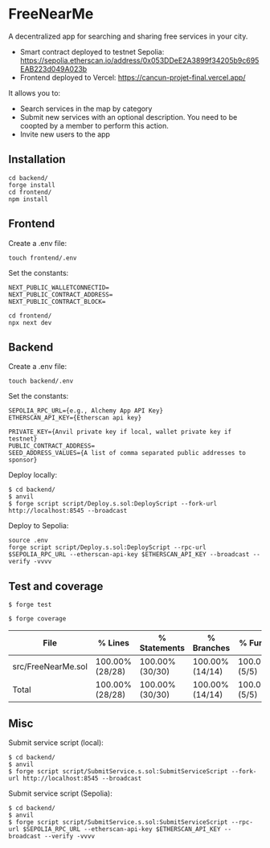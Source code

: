 # FreeNearMe

A decentralized app for searching and sharing free services in your city.

- Smart contract deployed to testnet Sepolia: https://sepolia.etherscan.io/address/0x053DDeE2A3899f34205b9c695EAB223d049A023b
- Frontend deployed to Vercel: https://cancun-projet-final.vercel.app/

It allows you to:
- Search services in the map by category
- Submit new services with an optional description. You need to be coopted by a member to perform this action.
- Invite new users to the app

## Installation

```shell
cd backend/
forge install
cd frontend/
npm install
```

## Frontend

Create a .env file:
```shell
touch frontend/.env
```

Set the constants:
```
NEXT_PUBLIC_WALLETCONNECTID=
NEXT_PUBLIC_CONTRACT_ADDRESS=
NEXT_PUBLIC_CONTRACT_BLOCK=
```

```shell
cd frontend/
npx next dev
```

## Backend

Create a .env file:
```shell
touch backend/.env
```

Set the constants:
```
SEPOLIA_RPC_URL={e.g., Alchemy App API Key}
ETHERSCAN_API_KEY={Etherscan api key}

PRIVATE_KEY={Anvil private key if local, wallet private key if testnet}
PUBLIC_CONTRACT_ADDRESS=
SEED_ADDRESS_VALUES={A list of comma separated public addresses to sponsor}
```

Deploy locally:
```shell
$ cd backend/
$ anvil
$ forge script script/Deploy.s.sol:DeployScript --fork-url http://localhost:8545 --broadcast
```

Deploy to Sepolia:
```shell
source .env
forge script script/Deploy.s.sol:DeployScript --rpc-url $SEPOLIA_RPC_URL --etherscan-api-key $ETHERSCAN_API_KEY --broadcast --verify -vvvv
```

## Test and coverage

```shell
$ forge test
```

```shell
$ forge coverage
```

| File               | % Lines         | % Statements    | % Branches      | % Funcs       |
|--------------------|-----------------|-----------------|-----------------|---------------|
| src/FreeNearMe.sol | 100.00% (28/28) | 100.00% (30/30) | 100.00% (14/14) | 100.00% (5/5) |
| Total              | 100.00% (28/28) | 100.00% (30/30) | 100.00% (14/14) | 100.00% (5/5) |

## Misc

Submit service script (local):
```shell
$ cd backend/
$ anvil
$ forge script script/SubmitService.s.sol:SubmitServiceScript --fork-url http://localhost:8545 --broadcast
```

Submit service script (Sepolia):
```shell
$ cd backend/
$ anvil
$ forge script script/SubmitService.s.sol:SubmitServiceScript --rpc-url $SEPOLIA_RPC_URL --etherscan-api-key $ETHERSCAN_API_KEY --broadcast --verify -vvvv
```